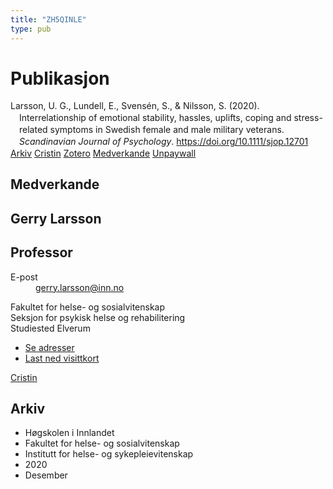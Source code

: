 ```yaml
---
title: "ZH5QINLE"
type: pub
---
```

<h1>Publikasjon</h1>
<article id="csl-bib-container-ZH5QINLE" class="csl-bib-container">
  <div class="csl-bib-body" style="line-height: 1.35; padding-left: 1em; text-indent:-1em;">
  <div class="csl-entry">Larsson, U. G., Lundell, E., Svens&#xE9;n, S., &amp; Nilsson, S. (2020). Interrelationship of emotional stability, hassles, uplifts, coping and stress-related symptoms in Swedish female and male military veterans. <i>Scandinavian Journal of Psychology</i>. <a href="https://doi.org/10.1111/sjop.12701">https://doi.org/10.1111/sjop.12701</a></div>
</div>
  <div class="csl-bib-buttons">
    <a href="#taxonomy-article-ZH5QINLE" class="csl-bib-button">Arkiv</a>
    <a href alt="Cristin URL" class="csl-bib-button">Cristin</a>
    <a href alt="Zotero URL" class="csl-bib-button">Zotero</a>
    <a href="#contributors-article-ZH5QINLE" class="csl-bib-button">Medverkande</a>
    <a href="https://onlinelibrary.wiley.com/doi/pdfdirect/10.1111/sjop.12701" class="csl-bib-button">Unpaywall</a>
  </div>
  <div id="csl-bib-meta-container-ZH5QINLE"></div>
</article>
<div id="csl-bib-meta-ZH5QINLE" class="csl-bib-meta">
  <article id="contributors-article-ZH5QINLE" class="contributors-article">
    <h1>Medverkande</h1>
    <div class="personas">
<div class="vrtx-hinn-person-card">
<div class="photo">
<i class="lar la-user-circle missing-person"></i>
</div>
<div class="info">
<hgroup><h1>Gerry Larsson</h1>
<h2>Professor</h2>
</hgroup><dl>
<dt>E-post</dt>
<dd>
<a href="mailto:gerry.larsson@inn.no">gerry.larsson@inn.no</a>
</dd>
</dl>
<p>
Fakultet for helse- og sosialvitenskap<br>
Seksjon for psykisk helse og rehabilitering<br>
Studiested Elverum
</p>
<ul class="vrtx-hinn-links">
<li><a href="https://www.inn.no/finn-en-ansatt/gerry-larsson.html#vrtx-hinn-addresses">Se adresser</a></li>
<li><a href="https://www.inn.no/finn-en-ansatt/gerry-larsson.html?vrtx=vcf">Last ned visittkort</a></li>
</ul>
</div>
</div>
<a href="https://app.cristin.no/persons/show.jsf?id=50941" alt="Cristin URL" class="personas-cristin">Cristin</a>
</div>
  </article>
  <article id="taxonomy-article-ZH5QINLE" class="taxonomy-article">
    <h1>Arkiv</h1>
    <ul>
      <li>Høgskolen i Innlandet</li>
      <li>Fakultet for helse- og sosialvitenskap</li>
      <li>Institutt for helse- og sykepleievitenskap</li>
      <li>2020</li>
      <li>Desember</li>
    </ul>
  </article>
</div>
